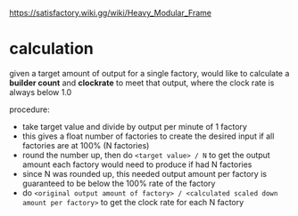 https://satisfactory.wiki.gg/wiki/Heavy_Modular_Frame

# calculation
given a target amount of output for a single factory, would like to calculate a **builder count** and **clockrate** to meet that output, where the clock rate is always below 1.0

procedure:

- take target value and divide by output per minute of 1 factory
- this gives a float number of factories to create the desired input if all factories are at 100% (N factories)
- round the number up, then do `<target value> / N` to get the output amount each factory would need to produce if had N factories
- since N was rounded up, this needed output amount per factory is guaranteed to be below the 100% rate of the factory
- do `<original output amount of factory> / <calculated scaled down amount per factory>` to get the clock rate for each N factory